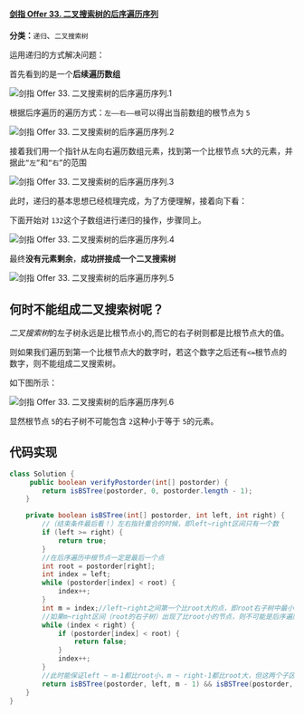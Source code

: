 #### [剑指 Offer 33. 二叉搜索树的后序遍历序列](https://leetcode-cn.com/problems/er-cha-sou-suo-shu-de-hou-xu-bian-li-xu-lie-lcof/)

**分类：**`递归`、`二叉搜索树`

运用递归的方式解决问题：

首先看到的是一个**后续遍历数组** 

![剑指 Offer 33. 二叉搜索树的后序遍历序列.1](http://drawbed.itlearn.club/uPic/%E5%89%91%E6%8C%87%20Offer%2033.%20%E4%BA%8C%E5%8F%89%E6%90%9C%E7%B4%A2%E6%A0%91%E7%9A%84%E5%90%8E%E5%BA%8F%E9%81%8D%E5%8E%86%E5%BA%8F%E5%88%97.1.png)

根据后序遍历的遍历方式：`左——右——根`可以得出当前数组的根节点为 `5`

![剑指 Offer 33. 二叉搜索树的后序遍历序列.2](http://drawbed.itlearn.club/uPic/%E5%89%91%E6%8C%87%20Offer%2033.%20%E4%BA%8C%E5%8F%89%E6%90%9C%E7%B4%A2%E6%A0%91%E7%9A%84%E5%90%8E%E5%BA%8F%E9%81%8D%E5%8E%86%E5%BA%8F%E5%88%97.2.png)

接着我们用一个指针从左向右遍历数组元素，找到第一个比根节点 `5`大的元素，并据此`“左”`和`“右”`的范围

![剑指 Offer 33. 二叉搜索树的后序遍历序列.3](http://drawbed.itlearn.club/uPic/%E5%89%91%E6%8C%87%20Offer%2033.%20%E4%BA%8C%E5%8F%89%E6%90%9C%E7%B4%A2%E6%A0%91%E7%9A%84%E5%90%8E%E5%BA%8F%E9%81%8D%E5%8E%86%E5%BA%8F%E5%88%97.3.png)

此时，递归的基本思想已经梳理完成，为了方便理解，接着向下看：

下面开始对 `132`这个子数组进行递归的操作，步骤同上。

![剑指 Offer 33. 二叉搜索树的后序遍历序列.4](http://drawbed.itlearn.club/uPic/%E5%89%91%E6%8C%87%20Offer%2033.%20%E4%BA%8C%E5%8F%89%E6%90%9C%E7%B4%A2%E6%A0%91%E7%9A%84%E5%90%8E%E5%BA%8F%E9%81%8D%E5%8E%86%E5%BA%8F%E5%88%97.4.png)

最终**没有元素剩余**，**成功拼接成一个二叉搜索树**

![剑指 Offer 33. 二叉搜索树的后序遍历序列.5](http://drawbed.itlearn.club/uPic/%E5%89%91%E6%8C%87%20Offer%2033.%20%E4%BA%8C%E5%8F%89%E6%90%9C%E7%B4%A2%E6%A0%91%E7%9A%84%E5%90%8E%E5%BA%8F%E9%81%8D%E5%8E%86%E5%BA%8F%E5%88%97.5.png)

## 何时不能组成二叉搜索树呢？

*二叉搜索树*的左子树永远是比根节点小的,而它的右子树则都是比根节点大的值。

则如果我们遍历到第一个比根节点大的数字时，若这个数字之后还有`<=`根节点的数字，则不能组成二叉搜索树。

如下图所示：

![剑指 Offer 33. 二叉搜索树的后序遍历序列.6](http://drawbed.itlearn.club/uPic/%E5%89%91%E6%8C%87%20Offer%2033.%20%E4%BA%8C%E5%8F%89%E6%90%9C%E7%B4%A2%E6%A0%91%E7%9A%84%E5%90%8E%E5%BA%8F%E9%81%8D%E5%8E%86%E5%BA%8F%E5%88%97.6.png)

显然根节点 `5`的右子树不可能包含 `2`这种小于等于 `5`的元素。

## 代码实现

```java
class Solution {
     public boolean verifyPostorder(int[] postorder) {
        return isBSTree(postorder, 0, postorder.length - 1);
    }

    private boolean isBSTree(int[] postorder, int left, int right) {
        //（结束条件最后看！）左右指针重合的时候，即left~right区间只有一个数
        if (left >= right) {
            return true;
        }
        //在后序遍历中根节点一定是最后一个点
        int root = postorder[right];
        int index = left;
        while (postorder[index] < root) {
            index++;
        }
        int m = index;//left~right之间第一个比root大的点，即root右子树中最小的点（右子树后序遍历的起点）
        //如果m~right区间（root的右子树）出现了比root小的节点，则不可能是后序遍历
        while (index < right) {
            if (postorder[index] < root) {
                return false;
            }
            index++;
        }
        //此时能保证left ~ m-1都比root小，m ~ right-1都比root大，但这两个子区间内部的情况需要继续递归判断
        return isBSTree(postorder, left, m - 1) && isBSTree(postorder, m, right - 1);
    }
}
```

